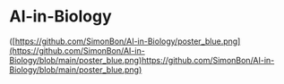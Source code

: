 # AI-in-Biology

([https://github.com/SimonBon/AI-in-Biology/poster_blue.png](https://github.com/SimonBon/AI-in-Biology/blob/main/poster_blue.png)https://github.com/SimonBon/AI-in-Biology/blob/main/poster_blue.png)
